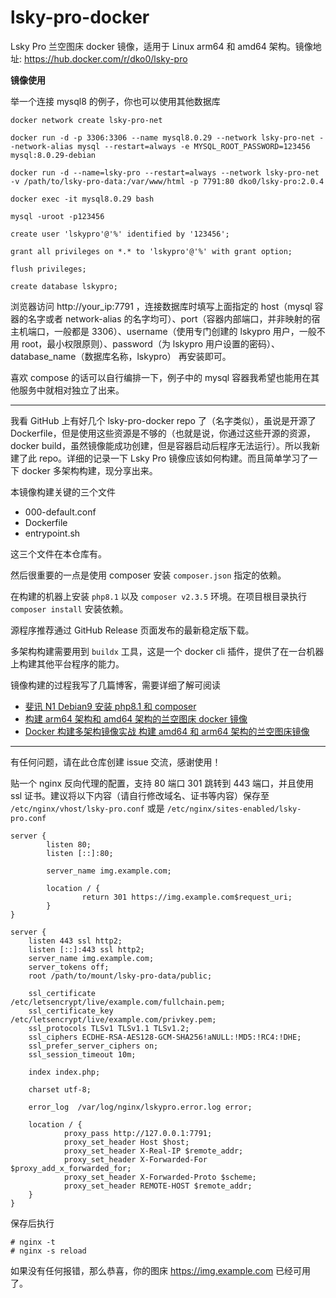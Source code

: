 # lsky-pro-docker
Lsky Pro 兰空图床 docker 镜像，适用于 Linux arm64 和 amd64 架构。镜像地址: https://hub.docker.com/r/dko0/lsky-pro

**镜像使用**

举一个连接 mysql8 的例子，你也可以使用其他数据库

```
docker network create lsky-pro-net

docker run -d -p 3306:3306 --name mysql8.0.29 --network lsky-pro-net --network-alias mysql --restart=always -e MYSQL_ROOT_PASSWORD=123456 mysql:8.0.29-debian

docker run -d --name=lsky-pro --restart=always --network lsky-pro-net -v /path/to/lsky-pro-data:/var/www/html -p 7791:80 dko0/lsky-pro:2.0.4

docker exec -it mysql8.0.29 bash

mysql -uroot -p123456

create user 'lskypro'@'%' identified by '123456';

grant all privileges on *.* to 'lskypro'@'%' with grant option;

flush privileges;

create database lskypro;
```

浏览器访问 http://your_ip:7791 ，连接数据库时填写上面指定的 host（mysql 容器的名字或者 network-alias 的名字均可）、port（容器内部端口，并非映射的宿主机端口，一般都是 3306）、username（使用专门创建的 lskypro 用户，一般不用 root，最小权限原则）、password（为 lskypro 用户设置的密码）、database_name（数据库名称，lskypro） 再安装即可。

喜欢 compose 的话可以自行编排一下，例子中的 mysql 容器我希望也能用在其他服务中就相对独立了出来。

------

我看 GitHub 上有好几个 lsky-pro-docker repo 了（名字类似），虽说是开源了 Dockerfile，但是使用这些资源是不够的（也就是说，你通过这些开源的资源，docker build，虽然镜像能成功创建，但是容器启动后程序无法运行）。所以我新建了此 repo。详细的记录一下 Lsky Pro 镜像应该如何构建。而且简单学习了一下 docker 多架构构建，现分享出来。

本镜像构建关键的三个文件

- 000-default.conf
- Dockerfile
- entrypoint.sh

这三个文件在本仓库有。

然后很重要的一点是使用 composer 安装 `composer.json` 指定的依赖。

在构建的机器上安装 `php8.1` 以及 `composer v2.3.5` 环境。在项目根目录执行 `composer install` 安装依赖。

源程序推荐通过 GitHub Release 页面发布的最新稳定版下载。

多架构构建需要用到 `buildx` 工具，这是一个 docker cli 插件，提供了在一台机器上构建其他平台程序的能力。

镜像构建的过程我写了几篇博客，需要详细了解可阅读

- [斐讯 N1 Debian9 安装 php8.1 和 composer](https://hellodk.cn/post/1032)
- [构建 arm64 架构和 amd64 架构的兰空图床 docker 镜像](https://hellodk.cn/post/1034)
- [Docker 构建多架构镜像实战 构建 amd64 和 arm64 架构的兰空图床镜像](https://hellodk.cn/post/1037)

---

有任何问题，请在此仓库创建 issue 交流，感谢使用！

贴一个 nginx 反向代理的配置，支持 80 端口 301 跳转到 443 端口，并且使用 ssl 证书。建议将以下内容（请自行修改域名、证书等内容）保存至 `/etc/nginx/vhost/lsky-pro.conf` 或是 `/etc/nginx/sites-enabled/lsky-pro.conf`

```
server {
        listen 80;
        listen [::]:80;

        server_name img.example.com;

        location / {
                return 301 https://img.example.com$request_uri;
        }
}

server {
    listen 443 ssl http2;
    listen [::]:443 ssl http2;
    server_name img.example.com;
    server_tokens off;
    root /path/to/mount/lsky-pro-data/public;

    ssl_certificate    /etc/letsencrypt/live/example.com/fullchain.pem;
    ssl_certificate_key    /etc/letsencrypt/live/example.com/privkey.pem;
    ssl_protocols TLSv1 TLSv1.1 TLSv1.2;
    ssl_ciphers ECDHE-RSA-AES128-GCM-SHA256!aNULL:!MD5:!RC4:!DHE;
    ssl_prefer_server_ciphers on;
    ssl_session_timeout 10m;

    index index.php;

    charset utf-8;

    error_log  /var/log/nginx/lskypro.error.log error;

    location / {
            proxy_pass http://127.0.0.1:7791;
            proxy_set_header Host $host;
            proxy_set_header X-Real-IP $remote_addr;
            proxy_set_header X-Forwarded-For $proxy_add_x_forwarded_for;
            proxy_set_header X-Forwarded-Proto $scheme;
            proxy_set_header REMOTE-HOST $remote_addr;
    }
}
```

保存后执行

```
# nginx -t
# nginx -s reload
```

如果没有任何报错，那么恭喜，你的图床 https://img.example.com 已经可用了。
